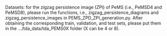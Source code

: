 Datasets: for the zigzag persistence image (ZPI) of PeMS (i.e., PeMSD4 and PeMSD8), please run the functions, i.e., zigzag_persistence_diagrams and zigzag_persistence_images in PEMS_ZPD_ZPI_generation.py. After obtaining the corresponding train, validation, and test sets, please put them in the …/tda_data/tda_PEMS0X folder (X can be 4 or 8).
